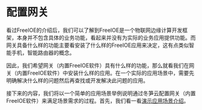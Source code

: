 # 配置网关

看过FreeIOE的介绍后，我们可以了解到FreeIOE是一个物联网边缘计算开发框架，本身并不包含具体的业务功能，看起来并没有为实际的业务应用提供功能。而网关具备什么样的功能主要看安装了什么样的FreeIOE应用来决定，这有点类似智能手机，智能路由器的概念。

因此，我们希望网关（内置FreeIOE软件）具有什么样的功能，那么就看我们在网关（内置FreeIOE软件）中安装什么样的应用。在一个实际的应用场景中，需要先明确解决什么样的问题然后再查找或开发解决此问题的应用。

接下来的内容，我们将以一个简单的应用场景举例说明通过冬笋云配置网关（内置FreeIOE软件）来满足场景需求的过程。首先，我们看一看[演示应用场景介绍](Demo-scene-intro.md)。